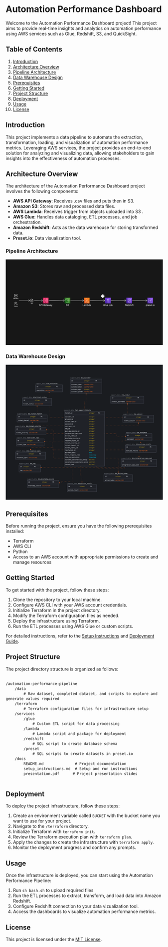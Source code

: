 # Automation Performance Dashboard

Welcome to the Automation Performance Dashboard project! This project aims to provide real-time insights and analytics on automation performance using AWS services such as Glue, Redshift, S3, and QuickSight.

## Table of Contents

1. [Introduction](#introduction)
2. [Architecture Overview](#architecture-overview)
3. [Pipeline Architecture](#pipeline-architecture)
4. [Data Warehouse Design](#data-warehouse-design)
5. [Prerequisites](#prerequisites)
6. [Getting Started](#getting-started)
7. [Project Structure](#project-structure)
8. [Deployment](#deployment)
9. [Usage](#usage)
10. [License](#license)

## Introduction

This project implements a data pipeline to automate the extraction, transformation, loading, and visualization of automation performance metrics. Leveraging AWS services, the project provides an end-to-end solution for analyzing and visualizing data, allowing stakeholders to gain insights into the effectiveness of automation processes.

## Architecture Overview

The architecture of the Automation Performance Dashboard project involves the following components:
- **AWS API Gateway**: Receives .csv files and puts then in S3.
- **Amazon S3**: Stores raw and processed data files.
- **AWS Lambda**: Receives trigger from objects uploaded into S3 .
- **AWS Glue**: Handles data cataloging, ETL processes, and job orchestration.
- **Amazon Redshift**: Acts as the data warehouse for storing transformed data.
- **Preset.io**: Data visualization tool.

### Pipeline Architecture
![Architecture diagram](diagrams/architecture_diagram.png)


### Data Warehouse Design
![Database diagram](diagrams/data_warehouse.png)

## Prerequisites

Before running the project, ensure you have the following prerequisites installed:

- Terraform
- AWS CLI
- Python
- Access to an AWS account with appropriate permissions to create and manage resources


## Getting Started

To get started with the project, follow these steps:

1. Clone the repository to your local machine.
2. Configure AWS CLI with your AWS account credentials.
3. Initialize Terraform in the project directory.
4. Modify the Terraform configuration files as needed.
5. Deploy the infrastructure using Terraform.
6. Run the ETL processes using AWS Glue or custom scripts.

For detailed instructions, refer to the [Setup Instructions](setup_instructions.md) and [Deployment Guide](#deployment).

## Project Structure

The project directory structure is organized as follows:
```

/automation-performance-pipeline
    /data
        # Raw dataset, completed dataset, and scripts to explore and generate values required
    /terraform
        # Terraform configuration files for infrastructure setup
    /services
        /glue
            # Custom ETL script for data processing
        /lambda
            # Lambda script and package for deployment
        /redshift
            # SQL script to create database schema
        /preset
            # SQL scripts to create datasets in preset.io
    /docs
        README.md              # Project documentation
        setup_instructions.md  # Setup and run instructions
        presentation.pdf      # Project presentation slides


```

## Deployment

To deploy the project infrastructure, follow these steps:

1. Create an environment variable called ```BUCKET``` with the bucket name you want to use for your project.
2. Navigate to the `/terraform` directory.
3. Initialize Terraform with `terraform init`.
4. Review the Terraform execution plan with `terraform plan`.
5. Apply the changes to create the infrastructure with `terraform apply`.
6. Monitor the deployment progress and confirm any prompts.


## Usage

Once the infrastructure is deployed, you can start using the Automation Performance Pipeline:

1. Run ```sh bash.sh``` to upload required files 
2. Run the ETL processes to extract, transform, and load data into Amazon Redshift.
3. Configure Redshift connection to your data vizualization tool.
4. Access the dashboards to visualize automation performance metrics.


## License

This project is licensed under the [MIT License](LICENSE).
